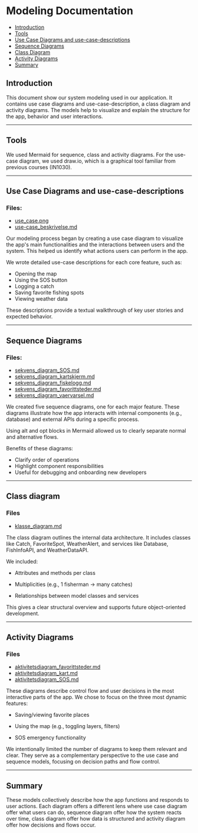 # Modeling Documentation

- [Introduction](#introduction)  
- [Tools](#tools-and-format)
- [Use Case Diagrams and use-case-descriptions](#use-case-diagrams-and-description)
- [Sequence Diagrams](#sequence-diagrams)
- [Class Diagram](#class-diagram)
- [Activity Diagrams](#activity-diagrams)
- [Summary](#summary)


## Introduction

This document show our system modeling used in our application. It contains use case diagrams and use-case-description, a class diagram and activity diagrams. The models help to visualize and explain the structure for the app, behavior and user interactions.

---

## Tools

We used Mermaid for sequence, class and activity diagrams. For the use-case diagram, we used draw.io, which is a graphical tool familiar from previous courses (IN1030). 

---

## Use Case Diagrams and use-case-descriptions

### Files:
- [use_case.png](https://github.uio.no/IN2000-V25/team-46/blob/main/modelling/use-case.png)
- [use-case_beskrivelse.md](https://github.uio.no/IN2000-V25/team-46/blob/main/modelling/use-case_beskrivelse.md)

Our modeling process began by creating a use case diagram to visualize the app's main functionalities and the interactions between users and the system. This helped us identify what actions users can perform in the app. 

We wrote detailed use-case descriptions for each core feature, such as: 
- Opening the map
- Using the SOS button
- Logging a catch
- Saving favorite fishing spots
- Viewing weather data

These descriptions provide a textual walkthrough of key user stories and expected behavior.

---

## Sequence Diagrams

### Files:
- [sekvens_diagram_SOS.md](https://github.uio.no/IN2000-V25/team-46/blob/main/modelling/sekvens_diagram_SOS.md)
- [sekvens_diagram_kartskjerm.md](https://github.uio.no/IN2000-V25/team-46/blob/main/modelling/sekvens_diagram_kartskjerm.md)
- [sekvens_diagram_fiskelogg.md](https://github.uio.no/IN2000-V25/team-46/blob/main/modelling/sekvens_diagram_fiskelogg.md)
- [sekvens_diagram_favorittsteder.md](https://github.uio.no/IN2000-V25/team-46/blob/main/modelling/sekvens_diagram_favorittsteder.md)
- [sekvens_diagram_vaervarsel.md](https://github.uio.no/IN2000-V25/team-46/blob/main/modelling/sekvens_diagram_vaervarsel.md)


We created five sequence diagrams, one for each major feature. These diagrams illustrate how the app interacts with internal components (e.g., database) and external APIs during a specific process.

Using alt and opt blocks in Mermaid allowed us to clearly separate normal and alternative flows.

Benefits of these diagrams:

- Clarify order of operations
- Highlight component responsibilities
- Useful for debugging and onboarding new developers

--- 


## Class diagram

### Files
-  [klasse_diagram.md](https://github.uio.no/IN2000-V25/team-46/blob/main/modelling/klasse_diagram.md)

The class diagram outlines the internal data architecture. It includes classes like Catch, FavoriteSpot, WeatherAlert, and services like Database, FishInfoAPI, and WeatherDataAPI.

We included:
- Attributes and methods per class

- Multiplicities (e.g., 1 fisherman → many catches)

- Relationships between model classes and services

This gives a clear structural overview and supports future object-oriented development.

---

## Activity Diagrams
### Files
- [aktivitetsdiagram_favorittsteder.md](https://github.uio.no/IN2000-V25/team-46/blob/main/modelling/aktivitetsdiagram_favorittsteder.md)
- [aktivitetsdiagram_kart.md](https://github.uio.no/IN2000-V25/team-46/blob/main/modelling/aktivitetsdiagram_kart.md)
- [aktivitetsdiagram_SOS.md](https://github.uio.no/IN2000-V25/team-46/blob/main/modelling/aktivitetsdiagram_SOS.md)

These diagrams describe control flow and user decisions in the most interactive parts of the app. We chose to focus on the three most dynamic features:

- Saving/viewing favorite places

- Using the map (e.g., toggling layers, filters)

- SOS emergency functionality

We intentionally limited the number of diagrams to keep them relevant and clear. They serve as a complementary perspective to the use case and sequence models, focusing on decision paths and flow control.

---

## Summary

These models collectively describe how the app functions and responds to user actions. Each diagram offers a different lens where use case diagram offer what users can do,  sequence diagram offer how the system reacts over time, class diagram offer how data is structured and activity diagram offer how decisions and flows occur.